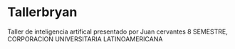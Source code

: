 # Tallerbryan
Taller de inteligencia artifical presentado por Juan cervantes
8 SEMESTRE, CORPORACION UNIVERSITARIA LATINOAMERICANA
